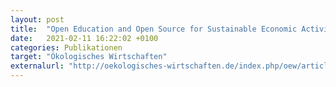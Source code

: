 ```yaml
---
layout: post
title:  "Open Education and Open Source for Sustainable Economic Activity"
date:   2021-02-11 16:22:02 +0100
categories: Publikationen
target: "Ökologisches Wirtschaften"
externalurl: "http://oekologisches-wirtschaften.de/index.php/oew/article/view/1789"
---
```

